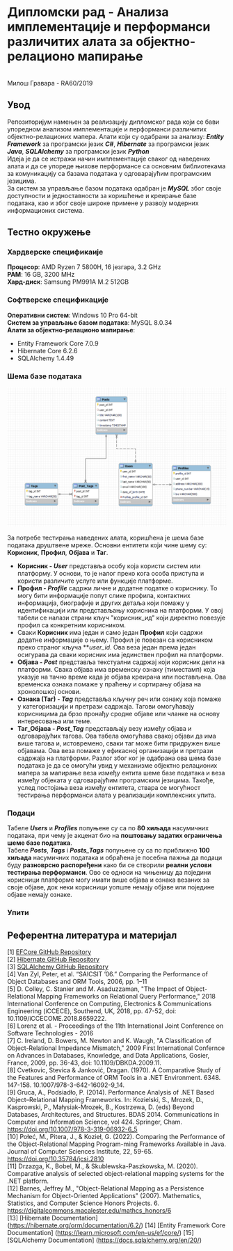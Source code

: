 # Дипломски рад - Анализа имплементације и перформанси различитих алата за објектно-релационо мапирање 
<br />
Милош Гравара - RA60/2019

## Увод 

Репозиторијум намењен за реализацију дипломског рада који се бави упоредном анализом имплементације и перформанси различитих објектно-релационих мапера. 
Алати који су одабрани за анализу: _**Entity Framework**_ за програмски језик **_C#_**, **_Hibernate_** за програмски језик **_Java_**, _**SQLAlchemy**_ за програмски језик _**Python**_   <br />
Идеја је да се истражи начин имплементације сваког од наведених алата и да се упореде њихове перформансе са основним библиотекама за комуникацију са базама података у одговарајућим програмским језицима.  <br />
За систем за управљање базом података одабран је _**MySQL**_ због своје доступности и једноставности за коришћење и креирање базе података, као и због своје широке примене у развоју модерних информационих система. 

## Тестно окружење 

### Хардверске спецификаије 

**Процесор**: AMD Ryzen 7 5800H, 16 језгара, 3.2 GHz <br />
**РАМ**: 16 GB, 3200 MHz <br />
**Хард-диск**: Samsung PM991A M.2 512GB <br />

### Софтверске спецификације

**Оперативни систем**: Windows 10 Pro 64-bit  <br />
**Систем за управљање базом података**: MySQL 8.0.34 <br />
**Алати за објектно-релационо мапирање**: 
 - Entity Framework Core 7.0.9
 - Hibernate Core 6.2.6
 - SQLAlchemy 1.4.49

### Шема базе података

![Шема базе података](/Materijali/Slike/SemaBP.png)

За потребе тестирања наведених алата, коришћена је шема базе података друштвене мреже. Основни ентитети који чине шему су: **Корисник**, **Профил**, **Објава** и **Таг**.
- **Корисник - _User_** представља особу која користи систем или платформу. У основи, то је налог преко кога особа приступа и користи различите услуге или функције платформе.
- **Профил - _Profile_** садржи личне и додатне податке о кориснику. То могу бити информације попут слике профила, контактних информација, биографије и других детаља који помажу у идентификацији или представљању корисника на платформи. У овој табели се налази страни кључ "корисник_ид" који директно повезује профил са конкретним корисником.
- Сваки **Корисник** има један и само један **Профил** који садржи додатне информације о њему. Профил је повезан са корисником преко страног кључа ***user_id*. Ова веза један према један осигурава да сваки корисник има јединствен профил на платформи.
- **Објава - _Post_** представља текстуални садржај који корисник дели на платформи. Свака објава има временску ознаку (тиместамп) која указује на тачно време када је објава креирана или постављена. Ова временска ознака помаже у праћењу и сортирању објава на хронолошкој основи.
- **Ознака (Таг) - _Tag_** представља кључну реч или ознаку која помаже у категоризацији и претрази садржаја. Тагови омогућавају корисницима да брзо пронађу сродне објаве или чланке на основу интересовања или теме.
- **Таг_Објава - _Post_Tag_** представљају везу између објава и одговарајућих тагова. Ова табела омогућава свакој објави да има више тагова и, истовремено, сваки таг може бити придружен више објавама. Ова веза помаже у ефикасној организацији и претрази садржаја на платформи.
Разлог због ког је одабрана ова шема базе података је да се омогући увид у механизме  објектно релационих мапера за мапирање веза између ентита шеме базе података и веза између објеката у одговарајућим програмским језицима. 
Такође, услед постојања веза између ентитета, ствара се могућност тестирања перформанси алата у реализацији комплексних упита.

### Подаци 

Табеле _**Users**_ и _**Profiles**_ попуњене су са по **80 хиљада** насумичних података, при чему је акценат био на **поштовању задатих ограничења шеме базе података**.  <br />
Табеле _**Posts**_, _**Tags**_ i _**Posts_Tags**_ попуњене су са по приближно **100 хиљада** насумичних података и обраћена је посебна пажња да подаци буду **разноврсно распоређени** како би се створили **реални услови тестирања перформанси**. Ово се односи на чињеницу да поједини корисници платформе могу имати више објава и ознака везаних за своје објаве, док неки корисници уопште немају објаве или поједине објаве немају ознаке.

### Упити 


## Референтна литература и материјал

[1] [EFCore GitHub Repository](https://github.com/dotnet/efcore) <br />
[2] [Hibernate GitHub Repository](https://github.com/hibernate/hibernate-orm) <br />
[3] [SQLAlchemy GitHub Repository](https://github.com/sqlalchemy/sqlalchemy) <br />
[4] Van Zyl, Peter, et al. “SAICSIT ’06.” Comparing the Performance of Object Databases and ORM Tools, 2006, pp. 1–11 <br />
[5] D. Colley, C. Stanier and M. Asaduzzaman, "The Impact of Object-Relational Mapping Frameworks on Relational Query Performance," 2018 International Conference 
on Computing, Electronics & Communications Engineering (iCCECE), Southend, UK, 2018, pp. 47-52, doi: 10.1109/iCCECOME.2018.8659222. <br />
[6] Lorenz et al. - Proceedings of the 11th International Joint Conference on Software Technologies - 2016 <br />
[7] C. Ireland, D. Bowers, M. Newton and K. Waugh, "A Classification of Object-Relational Impedance Mismatch," 2009 First International Confernce on Advances in Databases, Knowledge, and Data Applications, Gosier, France, 2009, pp. 36-43, doi: 10.1109/DBKDA.2009.11. <br />
[8] Cvetkovic, Stevica & Janković, Dragan. (1970). A Comparative Study of the Features and Performance of ORM Tools in a .NET Environment. 6348. 147-158. 10.1007/978-3-642-16092-9_14. <br />
[9] Gruca, A., Podsiadło, P. (2014). Performance Analysis of .NET Based Object–Relational Mapping Frameworks. In: Kozielski, S., Mrozek, D., Kasprowski, P., Małysiak-Mrozek, B., Kostrzewa, D. (eds) Beyond Databases, Architectures, and Structures. BDAS 2014. Communications in Computer and Information Science, vol 424. Springer, Cham. https://doi.org/10.1007/978-3-319-06932-6_5 <br />
[10] Połeć, M., Pitera, J., & Kozieł, G. (2022). Comparing the Performance of the Object-Relational Mapping Program-ming Frameworks Available in Java. Journal of Computer Sciences Institute, 22, 59-65. https://doi.org/10.35784/jcsi.2810 <br />
[11] Drzazga, K., Bobel, M., & Skublewska-Paszkowska, M. (2020). Comparative analysis of selected object-relational mapping systems for the .NET platform. <br />
[12] Barnes, Jeffrey M., "Object-Relational Mapping as a Persistence Mechanism for Object-Oriented Applications" (2007). Mathematics, Statistics, and Computer Science Honors Projects. 6.
https://digitalcommons.macalester.edu/mathcs_honors/6 <br />
[13] [Hibernate Documentation] (https://hibernate.org/orm/documentation/6.2/)
[14] [Entity Framework Core Documentation] (https://learn.microsoft.com/en-us/ef/core/)
[15] [SQLAlchemy Documentation] (https://docs.sqlalchemy.org/en/20/)
